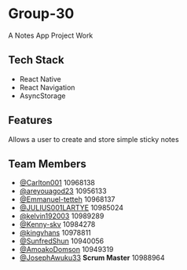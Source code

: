 # Group-30
A Notes App Project Work

## Tech Stack
- React Native
- React Navigation
- AsyncStorage

## Features
Allows a user to create and store simple sticky notes

## Team Members 

- [@Carlton001](https://github.com/Carlton001) 10968138
- [@areyouagod23](https://github.com/areyouagod23) 10956133
- [@Emmanuel-tetteh]() 10968137
- [@JULIUS001LARTYE](https://github.com/JULIUS001LARTEY) 10985024 
- [@kelvin192003](https://github.com/kelvin192003) 10989289
- [@Kenny-skv](https://github.com/Kenny-skv)  10984278
- [@kingvhans](https://github.com/kingvhans)  10978811
- [@SunfredShun](https://github.com/SunfredShun) 10940056
- [@AmoakoDomson](https://github.com/AmoakoDomson) 10949319
- [@JosephAwuku33](https://github.com/JosephAwuku33) **Scrum Master** 10988964
